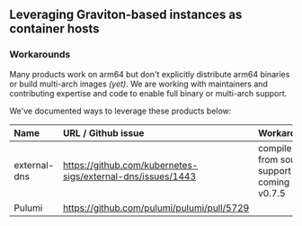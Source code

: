 ## Leveraging Graviton-based instances as container hosts

### Workarounds 

Many products work on arm64 but don't explicitly distribute arm64 binaries or build multi-arch images *(yet)*.  We are working with maintainers and contributing expertise and code to enable full binary or multi-arch support.

We've documented ways to leverage these products below:


| Name                      | URL / Github issue            | Workaround             | Existing image? |
| :-----                    |:-----                         | :-----                 | :-----          |
| external-dns | https://github.com/kubernetes-sigs/external-dns/issues/1443 | compile from source, support coming in v0.7.5 | raspbernetes/external-dns	|
| Pulumi | https://github.com/pulumi/pulumi/pull/5729 | | |


			







